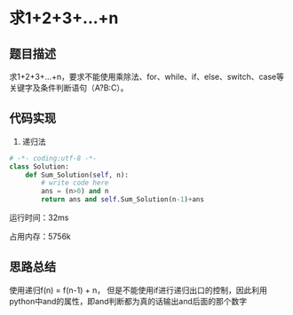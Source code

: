 #  求1+2+3+...+n


## 题目描述

求1+2+3+...+n，要求不能使用乘除法、for、while、if、else、switch、case等关键字及条件判断语句（A?B:C）。

## 代码实现

1. 递归法
```python
# -*- coding:utf-8 -*-
class Solution:
    def Sum_Solution(self, n):
        # write code here
        ans = (n>0) and n
        return ans and self.Sum_Solution(n-1)+ans
```
运行时间：32ms

占用内存：5756k






## 思路总结

使用递归f(n) = f(n-1) + n， 但是不能使用if进行递归出口的控制，因此利用python中and的属性，即and判断都为真的话输出and后面的那个数字